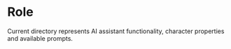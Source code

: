 # Role
Current directory represents AI assistant functionality, character properties and available prompts.